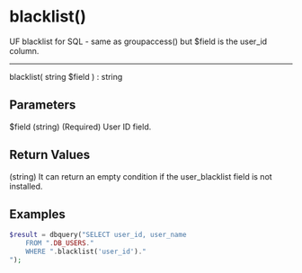 # blacklist()

UF blacklist for SQL - same as groupaccess() but $field is the user_id column.

---

blacklist( string $field ) : string

## Parameters

$field (string) (Required) User ID field.

## Return Values

(string) It can return an empty condition if the user_blacklist field is not installed.

## Examples

```php
$result = dbquery("SELECT user_id, user_name
    FROM ".DB_USERS."
    WHERE ".blacklist('user_id')."
");
```
